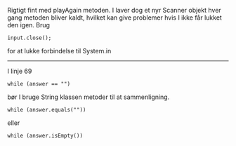 Rigtigt fint med playAgain metoden. I laver dog et nyr Scanner objekt hver gang metoden bliver kaldt, hvilket kan give problemer hvis I ikke får lukket 
den igen. Brug

    input.close();

for at lukke forbindelse til System.in

---

I linje 69

    while (answer == "")

bør I bruge String klassen metoder til at sammenligning. 

    while (answer.equals(""))

eller 

    while (answer.isEmpty())